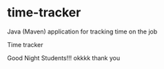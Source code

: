 # time-tracker
Java (Maven) application for tracking time on the job

Time tracker

Good Night Students!!!
okkkk
thank you
